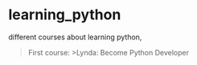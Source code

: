 # learning_python
different courses about learning python,
> First course:
    >Lynda: Become Python Developer
